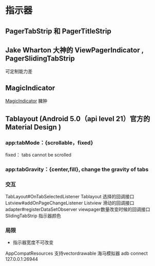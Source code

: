 # 指示器
## PagerTabStrip 和 PagerTitleStrip 
## Jake Wharton 大神的 ViewPagerIndicator , PagerSlidingTabStrip 

可定制能力差

##  MagicIndicator 
[MagicIndicator](https://github.com/hackware1993/MagicIndicator)
臃肿

## Tablayout (Android 5.0（api level 21）官方的 Material Design )
### app:tabMode：{scrollable，fixed}

fixed： tabs cannot be scrolled

### app:tabGravity：{center,fill}, change the gravity of tabs

### 交互
TabLayout#OnTabSelectedListener Tablayout 选择的回调接口
Lstview#addOnPageChangeListener Listview 滑动的回调接口
adapter#registerDataSetObserver viewpager数量改变时候的回调接口
SlidingTabStrip 指示器颜色

### 局限

- 指示器宽度不可改变

AppCompatResources 支持vectordrawable
海马模拟器 adb connect 127.0.0.1:26944 